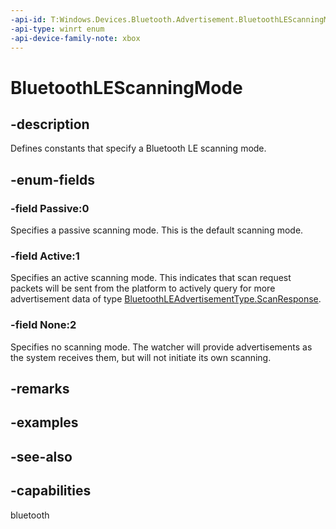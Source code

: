 ```yaml
---
-api-id: T:Windows.Devices.Bluetooth.Advertisement.BluetoothLEScanningMode
-api-type: winrt enum
-api-device-family-note: xbox
---
```


<!-- Enumeration syntax
public enum Windows.Devices.Bluetooth.Advertisement.BluetoothLEScanningMode : int
-->

# BluetoothLEScanningMode

## -description

Defines constants that specify a Bluetooth LE scanning mode.

## -enum-fields

### -field Passive:0

Specifies a passive scanning mode. This is the default scanning mode.

### -field Active:1

Specifies an active scanning mode. This indicates that scan request packets will be sent from the platform to actively query for more advertisement data of type [BluetoothLEAdvertisementType.ScanResponse](bluetoothleadvertisementtype.md).

### -field None:2

Specifies no scanning mode. The watcher will provide advertisements as the system receives them, but will not initiate its own scanning.

## -remarks

## -examples

## -see-also

## -capabilities
bluetooth
